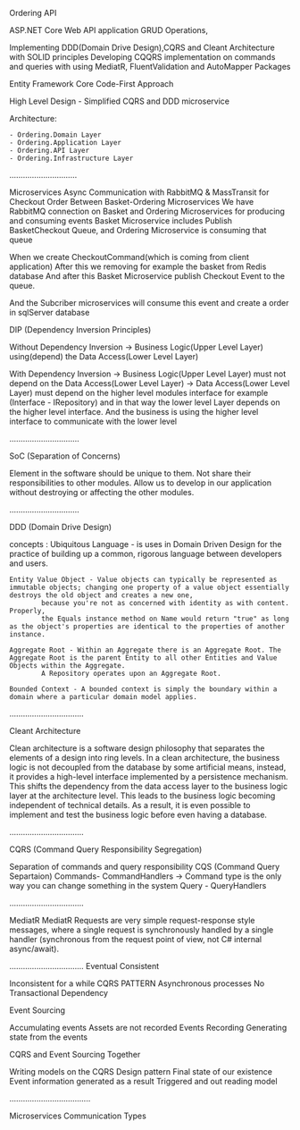 Ordering API 

ASP.NET Core Web API application
GRUD Operations,

Implementing DDD(Domain Drive Design),CQRS and Cleant Architecture with SOLID principles
Developing CQQRS implementation on commands and queries with using MediatR, FluentValidation and AutoMapper Packages

Entity Framework Core Code-First Approach

High Level Design - Simplified CQRS and DDD microservice

Architecture: 

	- Ordering.Domain Layer
	- Ordering.Application Layer
	- Ordering.API Layer
	- Ordering.Infrastructure Layer
..............................

Microservices Async Communication with RabbitMQ & MassTransit for Checkout Order Between Basket-Ordering Microservices
We have RabbitMQ connection on Basket and Ordering Microservices for producing and consuming events
Basket Microservice includes Publish BasketCheckout Queue, and Ordering Microservice is consuming that queue

When we create CheckoutCommand(which is coming from client application)
After this we removing for example the basket from Redis database
And after this Basket Microservice publish Checkout Event to the queue.

And the Subcriber microservices will consume this event and create a order in sqlServer database
















DIP (Dependency Inversion Principles)

Without Dependency Inversion -> Business Logic(Upper Level Layer) using(depend) the Data Access(Lower Level Layer)

With Dependency Inversion -> Business Logic(Upper Level Layer) must not depend on the Data Access(Lower Level Layer)
						  -> Data Access(Lower Level Layer) must depend on the higher level modules interface for example (Interface - IRepository)
								and in that way the lower level Layer depends on the higher level interface. And the business is using the higher level interface to communicate with the lower level

...............................

SoC (Separation of Concerns)

Element in the software should be unique to them. Not share their responsibilities to other modules.
Allow us to develop in our application without destroying or affecting the other modules.

...............................

DDD (Domain Drive Design)

concepts :
	Ubiquitous Language - is uses in Domain Driven Design for the practice of building up a common, rigorous language between developers and users.

	Entity Value Object - Value objects can typically be represented as immutable objects; changing one property of a value object essentially destroys the old object and creates a new one,
			because you're not as concerned with identity as with content. Properly,
			the Equals instance method on Name would return "true" as long as the object's properties are identical to the properties of another instance.

	Aggregate Root - Within an Aggregate there is an Aggregate Root. The Aggregate Root is the parent Entity to all other Entities and Value Objects within the Aggregate.
			A Repository operates upon an Aggregate Root.

	Bounded Context - A bounded context is simply the boundary within a domain where a particular domain model applies.

.................................

Cleant Architecture 



Clean architecture is a software design philosophy that separates the elements of a design into ring levels.
In a clean architecture, the business logic is not decoupled from the database by some artificial means, instead,
it provides a high-level interface implemented by a persistence mechanism.
This shifts the dependency from the data access layer to the business logic layer at the architecture level.
This leads to the business logic becoming independent of technical details. As a result, it is even possible to implement and test the business logic before even having a database.

.................................

CQRS (Command Query Responsibility Segregation)

Separation of commands and query responsibility
CQS (Command Query Separtaion)
Commands- CommandHandlers -> Command type is the only way you can change something in the system
Query - QueryHandlers

.................................

MediatR
MediatR Requests are very simple request-response style messages, where a single request is synchronously handled by a single handler (synchronous from the request point of view, not C# internal async/await).

.................................
Eventual Consistent

Inconsistent for a while 
CQRS PATTERN
Asynchronous processes
No Transactional Dependency

Event Sourcing

Accumulating events
Assets are not recorded
Events Recording 
Generating state from the events

CQRS and Event Sourcing Together

Writing models on the CQRS Design pattern
Final state of our existence
Event information generated as a result
Triggered and out reading model

....................................

Microservices Communication Types
